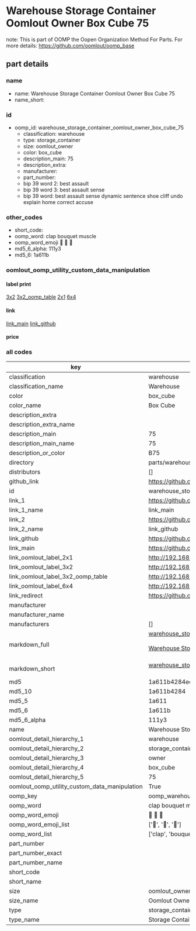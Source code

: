 # Warehouse Storage Container Oomlout Owner Box Cube 75  

note: This is part of OOMP the Oopen Organization Method For Parts. For more details: https://github.com/oomlout/oomp_base

##  part details
  







### name
* name: Warehouse Storage Container Oomlout Owner Box Cube 75
* name_short: 
### id
* oomp_id: warehouse_storage_container_oomlout_owner_box_cube_75
  * classification: warehouse
  * type: storage_container
  * size: oomlout_owner
  * color: box_cube
  * description_main: 75
  * description_extra: 
  * manufacturer: 
  * part_number: 
  * bip 39 word 2: best assault
  * bip 39 word 3: best assault sense
  * bip 39 word: best assault sense dynamic sentence shoe cliff undo explain home correct accuse

### other_codes
* short_code: 
* oomp_word: clap bouquet muscle
* oomp_word_emoji :clap: :bouquet: :muscle:
* md5_6_alpha: 111y3
* md5_6: 1a611b






### oomlout_oomp_utility_custom_data_manipulation
#### label print
[3x2](http://192.168.1.245:1112/?label=oomp%20111y3)
[3x2_oomp_table](http://192.168.1.108:1112/?label=oomp%20111y3)
[2x1](http://192.168.1.242:1112/?label=oomp%20111y3)
[6x4](http://192.168.1.55:1112/?label=oomp%20111y3)    

#### link

[link_main](https://github.com/oomlout/oomlout_oomp_version_1_messy/tree/main/parts/warehouse_storage_container_oomlout_owner_box_cube_75) [link_github](https://github.com/oomlout/oomlout_oomp_version_1_messy/tree/main/parts/warehouse_storage_container_oomlout_owner_box_cube_75)                             

#### price







### all codes 
| key | value |  
| --- | --- |  
| classification | warehouse |  
| classification_name | Warehouse |  
| color | box_cube |  
| color_name | Box Cube |  
| description_extra |  |  
| description_extra_name |  |  
| description_main | 75 |  
| description_main_name | 75 |  
| description_or_color | B75 |  
| directory | parts/warehouse_storage_container_oomlout_owner_box_cube_75 |  
| distributors | [] |  
| github_link | https://github.com/oomlout/oomlout_oomp_part_src/tree/main/parts/warehouse_storage_container_oomlout_owner_box_cube_75 |  
| id | warehouse_storage_container_oomlout_owner_box_cube_75 |  
| link_1 | https://github.com/oomlout/oomlout_oomp_version_1_messy/tree/main/parts/warehouse_storage_container_oomlout_owner_box_cube_75 |  
| link_1_name | link_main |  
| link_2 | https://github.com/oomlout/oomlout_oomp_version_1_messy/tree/main/parts/warehouse_storage_container_oomlout_owner_box_cube_75 |  
| link_2_name | link_github |  
| link_github | https://github.com/oomlout/oomlout_oomp_version_1_messy/tree/main/parts/warehouse_storage_container_oomlout_owner_box_cube_75 |  
| link_main | https://github.com/oomlout/oomlout_oomp_version_1_messy/tree/main/parts/warehouse_storage_container_oomlout_owner_box_cube_75 |  
| link_oomlout_label_2x1 | http://192.168.1.242:1112/?label=oomp%20111y3 |  
| link_oomlout_label_3x2 | http://192.168.1.245:1112/?label=oomp%20111y3 |  
| link_oomlout_label_3x2_oomp_table | http://192.168.1.108:1112/?label=oomp%20111y3 |  
| link_oomlout_label_6x4 | http://192.168.1.55:1112/?label=oomp%20111y3 |  
| link_redirect | https://github.com/oomlout/oomlout_oomp_version_1_messy/tree/main/parts/warehouse_storage_container_oomlout_owner_box_cube_75 |  
| manufacturer |  |  
| manufacturer_name |  |  
| manufacturers | [] |  
| markdown_full | [warehouse_storage_container_oomlout_owner_box_cube_75](none)<br>[](none)<br>[Warehouse Storage Container Oomlout Owner Box Cube 75](none)<br><br> |  
| markdown_short | [warehouse_storage_container_oomlout_owner_box_cube_75](none)<br><br> |  
| md5 | 1a611b4284ece55f19e1f44d878360aa |  
| md5_10 | 1a611b4284 |  
| md5_5 | 1a611 |  
| md5_6 | 1a611b |  
| md5_6_alpha | 111y3 |  
| name | Warehouse Storage Container Oomlout Owner Box Cube 75 |  
| oomlout_detail_hierarchy_1 | warehouse |  
| oomlout_detail_hierarchy_2 | storage_container |  
| oomlout_detail_hierarchy_3 | owner |  
| oomlout_detail_hierarchy_4 | box_cube |  
| oomlout_detail_hierarchy_5 | 75 |  
| oomlout_oomp_utility_custom_data_manipulation | True |  
| oomp_key | oomp_warehouse_storage_container_oomlout_owner_box_cube_75 |  
| oomp_word | clap bouquet muscle |  
| oomp_word_emoji | :clap: :bouquet: :muscle: |  
| oomp_word_emoji_list | [':clap:', ':bouquet:', ':muscle:'] |  
| oomp_word_list | ['clap', 'bouquet', 'muscle'] |  
| part_number |  |  
| part_number_exact |  |  
| part_number_name |  |  
| short_code |  |  
| short_name |  |  
| size | oomlout_owner |  
| size_name | Oomlout Owner |  
| type | storage_container |  
| type_name | Storage Container |  
